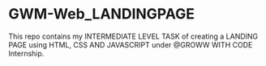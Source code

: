 # GWM-Web_LANDINGPAGE
This repo contains my INTERMEDIATE LEVEL TASK of creating a LANDING PAGE using HTML, CSS AND JAVASCRIPT under @GROWW WITH CODE Internship.
